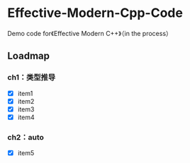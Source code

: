 # Effective-Modern-Cpp-Code
Demo code for《Effective Modern C++》（in the process）

## Loadmap

### ch1：类型推导

- [x] item1
- [x] item2
- [x] item3
- [x] item4

### ch2：auto

- [x] item5

  ​

